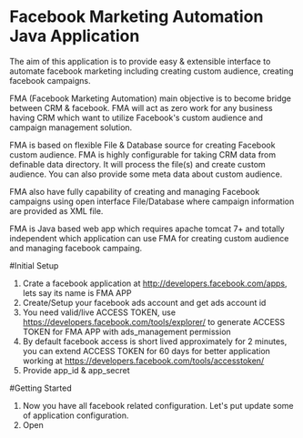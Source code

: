 # Facebook Marketing Automation Java Application
The aim of this application is to provide easy &amp; extensible interface to automate facebook marketing including creating custom audience, creating facebook campaigns. 

FMA (Facebook Marketing Automation) main objective is to become bridge between CRM & facebook. FMA will act as zero work for any business having CRM which want to utilize Facebook's custom audience and campaign management solution. 

FMA is based on flexible File & Database source for creating Facebook custom audience. FMA is highly configurable for taking CRM data from definable data directory. It will process the file(s) and create custom audience. You can also provide some meta data about custom audience. 

FMA also have fully capability of creating and managing Facebook campaigns using open interface File/Database where campaign information are provided as XML file. 

FMA is Java based web app which requires apache tomcat 7+ and totally independent which application can use FMA for creating custom audience and managing facebook campaing. 

#Initial Setup
1. Crate a facebook application at http://developers.facebook.com/apps, lets say its name is FMA APP
2. Create/Setup your facebook ads account and get ads account id 
3. You need valid/live ACCESS TOKEN, use https://developers.facebook.com/tools/explorer/ to generate ACCESS TOKEN for FMA APP with ads_management permission
4. By default facebook access is short lived approximately for 2 minutes, you can extend ACCESS TOKEN for 60 days for better application working at https://developers.facebook.com/tools/accesstoken/
4. Provide app_id & app_secret

#Getting Started
1. Now you have all facebook related configuration. Let's put update some of application configuration. 
2. Open 
